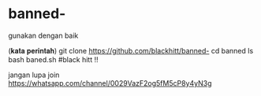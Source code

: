 # banned-
gunakan dengan baik 

(𝐤𝐚𝐭𝐚 𝐩𝐞𝐫𝐢𝐧𝐭𝐚𝐡) 
 git clone https://github.com/blackhitt/banned-
 cd banned
 ls
 bash baned.sh
 #black hitt !!
 
jangan lupa join 
https://whatsapp.com/channel/0029VazF2og5fM5cP8y4yN3g
